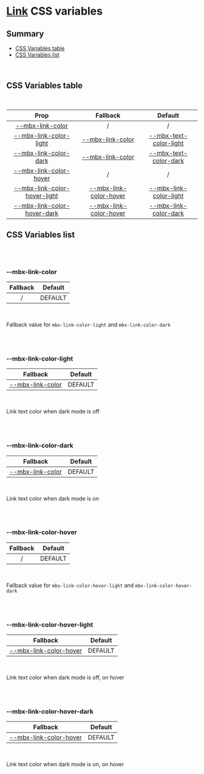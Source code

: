 # [Link](index.md) CSS variables

## Summary

- [CSS Variables table](#css-variables-table)
- [CSS Variables list](#css-variables-list)

<br>

## CSS Variables table

<br>

| <div style='text-align:center;margin:auto;'>Prop</div>                                                         | <div style='text-align:center;margin:auto;'>Fallback</div>                                         | <div style='text-align:center;margin:auto;'>Default</div>                                                                                                              |
| -------------------------------------------------------------------------------------------------------------- | -------------------------------------------------------------------------------------------------- | ---------------------------------------------------------------------------------------------------------------------------------------------------------------------- |
| <div style='text-align:center;margin:auto;'>[--mbx-link-color](#-mbx-link-color)</div>                         | <div style='text-align:center;margin:auto;'>/</div>                                                | <div style='text-align:center;margin:auto;'>/</div>                                                                                                                    |
| <div style='text-align:center;margin:auto;'>[--mbx-link-color-light](#-mbx-link-color-light)</div>             | <div style='text-align:center;margin:auto;'>[--mbx-link-color](#-mbx-link-color)</div>             | <div style='text-align:center;margin:auto;'>[--mbx-text-color-light](https://cianciarusocataldo.github.io/mobrix-ui/docs/shared/css-vars/#-mbx-text-color-light)</div> |
| <div style='text-align:center;margin:auto;'>[--mbx-link-color-dark](#-mbx-link-color-dark)</div>               | <div style='text-align:center;margin:auto;'>[--mbx-link-color](#-mbx-link-color)</div>             | <div style='text-align:center;margin:auto;'>[--mbx-text-color-dark](https://cianciarusocataldo.github.io/mobrix-ui/docs/shared/css-vars/#-mbx-text-color-dark)</div>   |
| <div style='text-align:center;margin:auto;'>[--mbx-link-color-hover](#-mbx-link-color-hover)</div>             | <div style='text-align:center;margin:auto;'>/</div>                                                | <div style='text-align:center;margin:auto;'>/</div>                                                                                                                    |
| <div style='text-align:center;margin:auto;'>[--mbx-link-color-hover-light](#-mbx-link-color-hover-light)</div> | <div style='text-align:center;margin:auto;'>[--mbx-link-color-hover](#-mbx-link-color-hover)</div> | <div style='text-align:center;margin:auto;'>[--mbx-link-color-light](#-mbx-link-color-light)</div>                                                                     |
| <div style='text-align:center;margin:auto;'>[--mbx-link-color-hover-dark](#-mbx-link-color-hover-dark)</div>   | <div style='text-align:center;margin:auto;'>[--mbx-link-color-hover](#-mbx-link-color-hover)</div> | <div style='text-align:center;margin:auto;'>[--mbx-link-color-dark](#-mbx-link-color-dark)</div>                                                                       |

## CSS Variables list

<br>

<br>

### --mbx-link-color

| <div style='text-align:center;margin:auto;'>Fallback</div> | <div style='text-align:center;margin:auto;'>Default</div> |
| ---------------------------------------------------------- | --------------------------------------------------------- |
| <div style='text-align:center;margin:auto;'>/</div>        | <div style='text-align:center;margin:auto;'>DEFAULT</div> |

<br>

Fallback value for `mbx-link-color-light` and `mbx-link-color-dark`

<br>

<br>

### --mbx-link-color-light

| <div style='text-align:center;margin:auto;'>Fallback</div>                             | <div style='text-align:center;margin:auto;'>Default</div> |
| -------------------------------------------------------------------------------------- | --------------------------------------------------------- |
| <div style='text-align:center;margin:auto;'>[--mbx-link-color](#-mbx-link-color)</div> | <div style='text-align:center;margin:auto;'>DEFAULT</div> |

<br>

Link text color when dark mode is off

<br>

<br>

### --mbx-link-color-dark

| <div style='text-align:center;margin:auto;'>Fallback</div>                             | <div style='text-align:center;margin:auto;'>Default</div> |
| -------------------------------------------------------------------------------------- | --------------------------------------------------------- |
| <div style='text-align:center;margin:auto;'>[--mbx-link-color](#-mbx-link-color)</div> | <div style='text-align:center;margin:auto;'>DEFAULT</div> |

<br>

Link text color when dark mode is on

<br>

<br>

### --mbx-link-color-hover

| <div style='text-align:center;margin:auto;'>Fallback</div> | <div style='text-align:center;margin:auto;'>Default</div> |
| ---------------------------------------------------------- | --------------------------------------------------------- |
| <div style='text-align:center;margin:auto;'>/</div>        | <div style='text-align:center;margin:auto;'>DEFAULT</div> |

<br>

Fallback value for `mbx-link-color-hover-light` and `mbx-link-color-hover-dark`

<br>

<br>

### --mbx-link-color-hover-light

| <div style='text-align:center;margin:auto;'>Fallback</div>                                         | <div style='text-align:center;margin:auto;'>Default</div> |
| -------------------------------------------------------------------------------------------------- | --------------------------------------------------------- |
| <div style='text-align:center;margin:auto;'>[--mbx-link-color-hover](#-mbx-link-color-hover)</div> | <div style='text-align:center;margin:auto;'>DEFAULT</div> |

<br>

Link text color when dark mode is off, on hover

<br>

<br>

### --mbx-link-color-hover-dark

| <div style='text-align:center;margin:auto;'>Fallback</div>                                         | <div style='text-align:center;margin:auto;'>Default</div> |
| -------------------------------------------------------------------------------------------------- | --------------------------------------------------------- |
| <div style='text-align:center;margin:auto;'>[--mbx-link-color-hover](#-mbx-link-color-hover)</div> | <div style='text-align:center;margin:auto;'>DEFAULT</div> |

<br>

Link text color when dark mode is on, on hover

<br>
